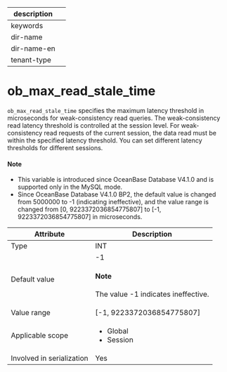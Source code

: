 |description||
|---|---|
|keywords||
|dir-name||
|dir-name-en||
|tenant-type||

# ob_max_read_stale_time

`ob_max_read_stale_time` specifies the maximum latency threshold in microseconds for weak-consistency read queries.
The weak-consistency read latency threshold is controlled at the session level. For weak-consistency read requests of the current session, the data read must be within the specified latency threshold. You can set different latency thresholds for different sessions. 

<main id="notice" type='explain'>

  <h4>Note</h4>

  <ul>

  <li> This variable is introduced since OceanBase Database V4.1.0 and is supported only in the MySQL mode.   </li>

  <li> Since OceanBase Database V4.1.0 BP2, the default value is changed from 5000000 to -1 (indicating ineffective), and the value range is changed from [0, 9223372036854775807] to [-1, 9223372036854775807] in microseconds.  </li>

  </ul>

</main>

| **Attribute** | **Description** |
|--------|---------|
| Type | INT |
| Default value | -1 <main id="notice" type='explain'><h4>Note</h4><p>The value -1 indicates ineffective.</p></main> |
| Value range | \[-1, 9223372036854775807] |
| Applicable scope | <ul><li>Global</li><li>Session</li></ul> |
| Involved in serialization | Yes |
